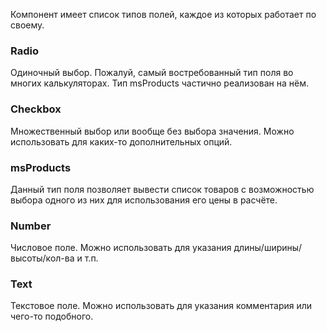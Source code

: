 Компонент имеет список типов полей, каждое из которых работает по своему.

### Radio
Одиночный выбор. Пожалуй, самый востребованный тип поля во многих калькуляторах. Тип msProducts частично реализован на нём.

### Checkbox
Множественный выбор или вообще без выбора значения. Можно использовать для каких-то дополнительных опций.

### msProducts
Данный тип поля позволяет вывести список товаров с возможностью выбора одного из них для использования его цены в расчёте.

### Number
Числовое поле. Можно использовать для указания длины/ширины/высоты/кол-ва и т.п.

### Text
Текстовое поле. Можно использовать для указания комментария или чего-то подобного.
